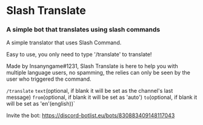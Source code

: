 # Slash Translate
### A simple bot that translates using slash commands

A simple translator that uses Slash Command.


Easy to use, you only need to type '/translate' to translate!

Made by Insanyngame#1231, Slash Translate is here to help you with multiple language users, no spamming, the relies can only be seen by the user who triggered the command.

`/translate` `text`(optional, if blank it will be set as the channel's last message) `from`(optional, if blank it will be set as 'auto') `to`(optional, if blank it will be set as 'en'(english))`

Invite the bot: https://discord-botlist.eu/bots/830883409148117043